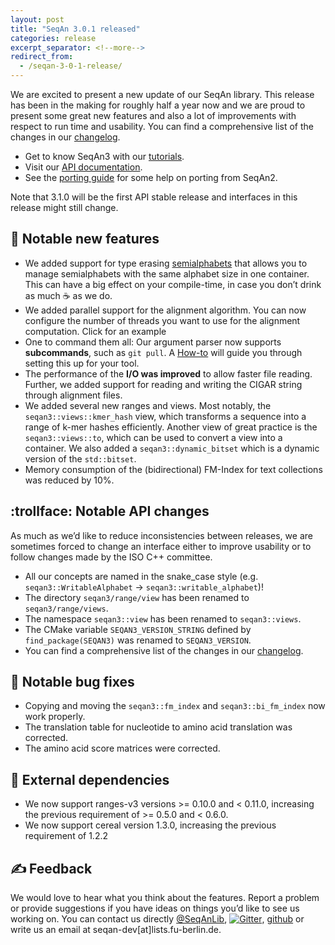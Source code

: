 ```yaml
---
layout: post
title: "SeqAn 3.0.1 released"
categories: release
excerpt_separator: <!--more-->
redirect_from:
  - /seqan-3-0-1-release/
---
```


We are excited to present a new update of our SeqAn library. This release has been in the making for roughly half a
year now and we are proud to present some great new features and also a lot of improvements with respect to run time
and usability.<!--more--> You can find a comprehensive list of the changes in our
[changelog](http://docs.seqan.de/seqan/3.0.1/about_changelog.html#autotoc_md198).

* Get to know SeqAn3 with our [tutorials](http://docs.seqan.de/seqan/3-master-user/usergroup1.html).
* Visit our [API documentation](http://docs.seqan.de/seqan/3.0.1/index.html).
* See the [porting guide](http://docs.seqan.de/seqan/3-master-user/howto_porting.html) for some help on porting from
SeqAn2.

Note that 3.1.0 will be the first API stable release and interfaces in this release might still change.

## :tada: Notable new features

* We added support for type erasing
[semialphabets](http://docs.seqan.de/seqan/3.0.1/interfaceseqan3_1_1semialphabet.html) that allows you to manage
semialphabets with the same alphabet size in one container. This can have a big effect on your compile-time, in
case you don’t drink as much ☕️ as we do.
* We added parallel support for the alignment algorithm. You can now configure the number of threads you want to use for
the alignment computation. Click for an example
* One to command them all: Our argument parser now supports **subcommands**, such as `git pull`.
A [How-to](https://docs.seqan.de/seqan/3.0.1/subcommand_arg_parse.html) will guide you through setting this up for your
tool.
* The performance of the **I/O was improved** to allow faster file reading. Further, we added support for reading and
writing the CIGAR string through alignment files.
* We added several new ranges and views. Most notably, the `seqan3::views::kmer_hash` view, which transforms a sequence
into a range of k-mer hashes efficiently. Another view of great practice is the `seqan3::views::to`, which can be used
to convert a view into a container. We also added a `seqan3::dynamic_bitset` which is a dynamic version of the
`std::bitset`.
* Memory consumption of the (bidirectional) FM-Index for text collections was reduced by 10%.

## :trollface: Notable API changes

As much as we’d like to reduce inconsistencies between releases, we are sometimes forced to change an interface either
to improve usability or to follow changes made by the ISO C++ committee.

* All our concepts are named in the snake_case style (e.g. `seqan3::WritableAlphabet` -> `seqan3::writable_alphabet`)!
* The directory `seqan3/range/view` has been renamed to `seqan3/range/views`.
* The namespace `seqan3::view` has been renamed to `seqan3::views`.
* The CMake variable `SEQAN3_VERSION_STRING` defined by `find_package(SEQAN3)` was renamed to `SEQAN3_VERSION`.
* You can find a comprehensive list of the changes in our
[changelog](http://docs.seqan.de/seqan/3.0.1/about_changelog.html#autotoc_md198).

## :bug: Notable bug fixes

* Copying and moving the `seqan3::fm_index` and `seqan3::bi_fm_index` now work properly.
* The translation table for nucleotide to amino acid translation was corrected.
* The amino acid score matrices were corrected.

## :electric_plug: External dependencies 
* We now support ranges-v3 versions >= 0.10.0 and < 0.11.0, increasing the previous requirement of >= 0.5.0 and < 0.6.0.
* We now support cereal version 1.3.0, increasing the previous requirement of 1.2.2

## ✍️ Feedback
We would love to hear what you think about the features. Report a problem or provide suggestions if you have ideas on
things you’d like to see us working on. You can contact us directly [@SeqAnLib](https://twitter.com/SeqAnLib),
[![Gitter](https://badges.gitter.im/seqan/Lobby.svg)](https://gitter.im/seqan/Lobby?utm_source=badge&utm_medium=badge&utm_campaign=pr-badge),
[github](https://github.com/seqan/seqan3/issues) or write us an email at seqan-dev[at]lists.fu-berlin.de.
